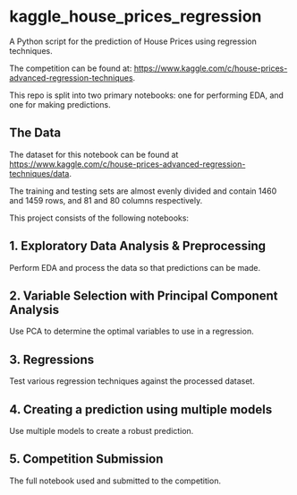 # kaggle_house_prices_regression
A Python script for the prediction of House Prices using regression techniques.

The competition can be found at: https://www.kaggle.com/c/house-prices-advanced-regression-techniques.

This repo is split into two primary notebooks: one for performing EDA, and one for making predictions.

## The Data

The dataset for this notebook can be found at https://www.kaggle.com/c/house-prices-advanced-regression-techniques/data.

The training and testing sets are almost evenly divided and contain 1460 and 1459 rows, and 81 and 80 columns respectively.

This project consists of the following notebooks:

## 1. Exploratory Data Analysis & Preprocessing

Perform EDA and process the data so that predictions can be made.

## 2. Variable Selection with Principal Component Analysis

Use PCA to determine the optimal variables to use in a regression.

## 3. Regressions

Test various regression techniques against the processed dataset.

## 4. Creating a prediction using multiple models

Use multiple models to create a robust prediction.

## 5. Competition Submission

The full notebook used and submitted to the competition.
